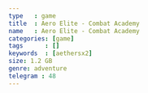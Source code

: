 ```yaml
---
type   : game
title  : Aero Elite - Combat Academy
name   : Aero Elite - Combat Academy
categories: [game]
tags      : []
keywords  : [aethersx2]
size: 1.2 GB
genre: adventure
telegram : 48
---
```


